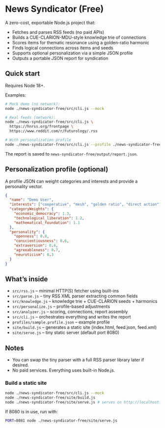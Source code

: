 # News Syndicator (Free)

A zero-cost, exportable Node.js project that:

- Fetches and parses RSS feeds (no paid APIs)
- Builds a CUE-CLARION-MDU-style knowledge trie of connections
- Scores items for thematic resonance using a golden-ratio harmonic
- Finds logical connections across items and seeds
- Supports optional personalization via a simple JSON profile
- Outputs a portable JSON report for syndication

## Quick start

Requires Node 18+.

Examples:

```bash
# Mock demo (no network):
node ./news-syndicator-free/src/cli.js --mock

# Real feeds (network):
node ./news-syndicator-free/src/cli.js \
  https://hnrss.org/frontpage \
  https://www.reddit.com/r/Futurology/.rss

# With personalization profile
node ./news-syndicator-free/src/cli.js --profile ./news-syndicator-free/profiles/sample.profile.json --mock
```

The report is saved to `news-syndicator-free/output/report.json`.

## Personalization profile (optional)

A profile JSON can weight categories and interests and provide a personality vector.

```json
{
  "name": "Demo User",
  "interests": ["cooperative", "mesh", "golden ratio", "direct action"],
  "categoryWeights": {
    "economic_democracy": 1.3,
    "technological_liberation": 1.2,
    "mathematical_foundation": 1.1
  },
  "personality": {
    "openness": 0.8,
    "conscientiousness": 0.6,
    "extraversion": 0.4,
    "agreeableness": 0.7,
    "neuroticism": 0.3
  }
}
```

## What’s inside

- `src/rss.js` – minimal HTTP(S) fetcher using built-ins
- `src/parse.js` – tiny RSS XML parser extracting common fields
- `src/knowledge.js` – knowledge trie + CUE-CLARION seeds + harmonics
- `src/personalize.js` – profile-based adjustments
- `src/analyzer.js` – scoring, connections, report assembly
- `src/cli.js` – orchestrates everything and writes the report
- `profiles/sample.profile.json` – example profile
 - `site/build.js` – generates a static site (index.html, feed.json, feed.xml)
 - `site/serve.js` – tiny static server (default port 8080)

## Notes

- You can swap the tiny parser with a full RSS parser library later if desired.
- No paid services. Everything uses built-in Node.js.

### Build a static site

```bash
node ./news-syndicator-free/src/cli.js --mock
node ./news-syndicator-free/site/build.js
node ./news-syndicator-free/site/serve.js # serves on http://localhost:8080
```

If 8080 is in use, run with:

```bash
PORT=8081 node ./news-syndicator-free/site/serve.js
```
